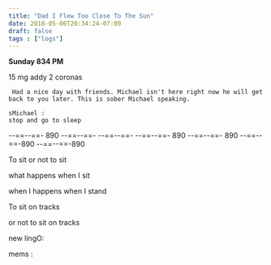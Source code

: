 ```yaml
---
title: "Dad I Flew Too Close To The Sun"
date: 2018-05-06T20:34:24-07:00
draft: false
tags : ["logs"]
---
```


**Sunday 834 PM**

15 mg addy
2 coronas

     Had a nice day with friends. Michael isn't here right now he will get back to you later. This is sober Michael speaking.
```
sMichael :
stop and go to sleep  

```
--==--==- 890 --==--==- --==--==- --==--==- 890 --==--==- 890 --==--==-890 --==--==-890


To sit or not to sit

what happens when I sit

when I happens when I stand

To sit on tracks

or not to sit on tracks




new lingO:


mems :
